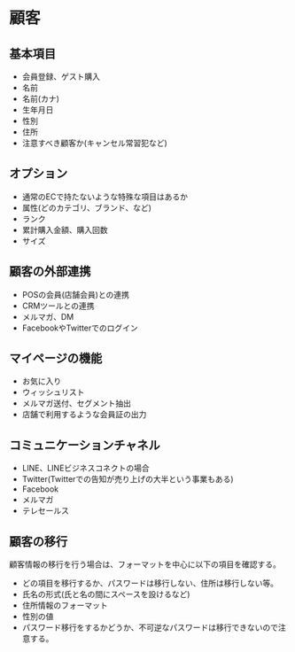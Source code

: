 # 顧客

## 基本項目
- 会員登録、ゲスト購入
- 名前
- 名前(カナ)
- 生年月日
- 性別
- 住所
- 注意すべき顧客か(キャンセル常習犯など)


## オプション
- 通常のECで持たないような特殊な項目はあるか
- 属性(どのカテゴリ、ブランド、など)
- ランク
- 累計購入金額、購入回数
- サイズ


## 顧客の外部連携 
- POSの会員(店舗会員)との連携
- CRMツールとの連携
- メルマガ、DM
- FacebookやTwitterでのログイン


## マイページの機能
- お気に入り
- ウィッシュリスト
- メルマガ送付、セグメント抽出
- 店舗で利用するような会員証の出力


## コミュニケーションチャネル
- LINE、LINEビジネスコネクトの場合
- Twitter(Twitterでの告知が売り上げの大半という事業もある)
- Facebook
- メルマガ
- テレセールス


## 顧客の移行 
顧客情報の移行を行う場合は、フォーマットを中心に以下の項目を確認する。
- どの項目を移行するか、パスワードは移行しない、住所は移行しない等。
- 氏名の形式(氏と名の間にスペースを設けるなど)
- 住所情報のフォーマット
- 性別の値
- パスワード移行をするかどうか、不可逆なパスワードは移行できないので注意する。

